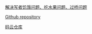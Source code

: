 [解决写者饥饿问题、吃水果问题、过桥问题](https://blog.csdn.net/Cherry0030/article/details/130475899?ops_request_misc=&request_id=&biz_id=102&utm_term=%E6%B0%B4%E6%9E%9C%E9%97%AE%E9%A2%98%E6%9D%A1%E4%BB%B6%E5%8F%98%E9%87%8F&utm_medium=distribute.pc_search_result.none-task-blog-2~all~sobaiduweb~default-0-130475899.142^v88^control_2,239^v2^insert_chatgpt&spm=1018.2226.3001.4187)

[Github repository](https://github.com/xjsyy/OSdesign)

[码云仓库](https://gitee.com/xi-junshengs-wings/osdesign)